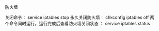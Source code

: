 防火墙

关闭命令：
service iptables stop
永久关闭防火墙：
chkconfig iptables off
两个命令同时运行，运行完成后查看防火墙关闭状态 ：
service iptables status
